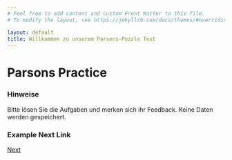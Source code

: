 ```yaml
---
# Feel free to add content and custom Front Matter to this file.
# To modify the layout, see https://jekyllrb.com/docs/themes/#overriding-theme-defaults

layout: default
title: Willkommen zu unserem Parsons-Puzzle Test
---
```

# Parsons Practice

### Hinweise

Bitte lösen Sie die Aufgaben und merken sich ihr Feedback. Keine Daten werden gespeichert.


### Example Next Link
[Next](./parsons/aufg1.html)
